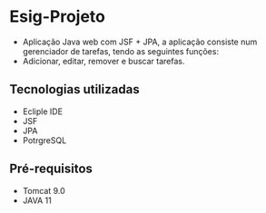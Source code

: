 # Esig-Projeto

+ Aplicação Java web com JSF + JPA, a aplicação consiste num gerenciador de tarefas, tendo as seguintes funções:
+ Adicionar, editar, remover e buscar tarefas.

## Tecnologias utilizadas

+ Ecliple IDE
+ JSF 
+ JPA
+ PotrgreSQL

## Pré-requisitos

+ Tomcat 9.0
+ JAVA 11 


